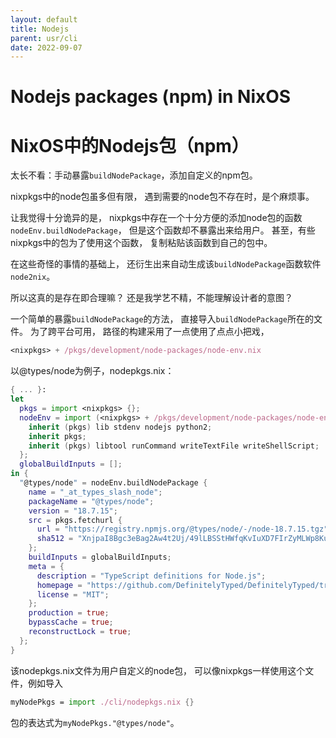 ```yaml
---
layout: default
title: Nodejs
parent: usr/cli
date: 2022-09-07
---
```


# Nodejs packages (npm) in NixOS

# NixOS中的Nodejs包（npm）

太长不看：手动暴露`buildNodePackage`，添加自定义的npm包。

nixpkgs中的node包虽多但有限，
遇到需要的node包不存在时，是个麻烦事。

让我觉得十分诡异的是，
nixpkgs中存在一个十分方便的添加node包的函数`nodeEnv.buildNodePackage`，
但是这个函数却不暴露出来给用户。
甚至，有些nixpkgs中的包为了使用这个函数，
复制粘贴该函数到自己的包中。

在这些奇怪的事情的基础上，
还衍生出来自动生成该`buildNodePackage`函数软件`node2nix`。

所以这真的是存在即合理嘛？
还是我学艺不精，不能理解设计者的意图？

一个简单的暴露`buildNodePackage`的方法，
直接导入`buildNodePackage`所在的文件。
为了跨平台可用，
路径的构建采用了一点使用了点点小把戏，

```nix
<nixpkgs> + /pkgs/development/node-packages/node-env.nix
```

以@types/node为例子，nodepkgs.nix：

```nix
{ ... }:
let
  pkgs = import <nixpkgs> {};
  nodeEnv = import (<nixpkgs> + /pkgs/development/node-packages/node-env.nix) {
    inherit (pkgs) lib stdenv nodejs python2;
    inherit pkgs;
    inherit (pkgs) libtool runCommand writeTextFile writeShellScript;
  };
  globalBuildInputs = [];
in {
  "@types/node" = nodeEnv.buildNodePackage {
    name = "_at_types_slash_node";
    packageName = "@types/node";
    version = "18.7.15";
    src = pkgs.fetchurl {
      url = "https://registry.npmjs.org/@types/node/-/node-18.7.15.tgz";
      sha512 = "XnjpaI8Bgc3eBag2Aw4t2Uj/49lLBSStHWfqKvIuXD7FIrZyMLWp8KuAFHAqxMZYTF9l08N1ctUn9YNybZJVmQ==";
    };
    buildInputs = globalBuildInputs;
    meta = {
      description = "TypeScript definitions for Node.js";
      homepage = "https://github.com/DefinitelyTyped/DefinitelyTyped/tree/master/types/node";
      license = "MIT";
    };
    production = true;
    bypassCache = true;
    reconstructLock = true;
  };
}
```

该nodepkgs.nix文件为用户自定义的node包，
可以像nixpkgs一样使用这个文件，例如导入

```nix
myNodePkgs = import ./cli/nodepkgs.nix {}
```

包的表达式为`myNodePkgs."@types/node"`。
